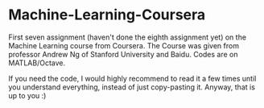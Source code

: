 Machine-Learning-Coursera
=========================

First seven assignment (haven't done the eighth assignment yet) on the Machine Learning course from Coursera.
The Course was given from professor Andrew Ng of Stanford University and Baidu. Codes are on MATLAB/Octave.

If you need the code, I would highly recommend to read it a few times until you understand everything, instead of just
copy-pasting it. Anyway, that is up to you :)
